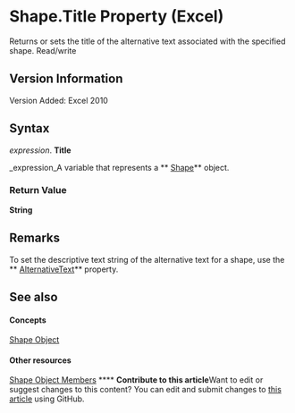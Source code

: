 
# Shape.Title Property (Excel)

Returns or sets the title of the alternative text associated with the specified shape. Read/write


## Version Information

Version Added: Excel 2010 


## Syntax

 _expression_. **Title**

 _expression_A variable that represents a  ** [Shape](8f01fcd1-b7d9-5216-2de5-40fb6648a403.md)** object.


### Return Value

 **String**


## Remarks

To set the descriptive text string of the alternative text for a shape, use the  ** [AlternativeText](40b53b31-c4e2-0fd8-1a37-fa1e88ccd2be.md)** property.


## See also


#### Concepts


 [Shape Object](8f01fcd1-b7d9-5216-2de5-40fb6648a403.md)
#### Other resources


 [Shape Object Members](0fed7136-4228-6c32-507d-3bd36aa56d9a.md)
****   **Contribute to this article**Want to edit or suggest changes to this content? You can edit and submit changes to  [this article](https://github.com/jhershey00/VBA_Excel_Test/OpenXMLCon/articles/98bd93a8-f4bb-9b73-b092-35c820586939.md) using GitHub.


